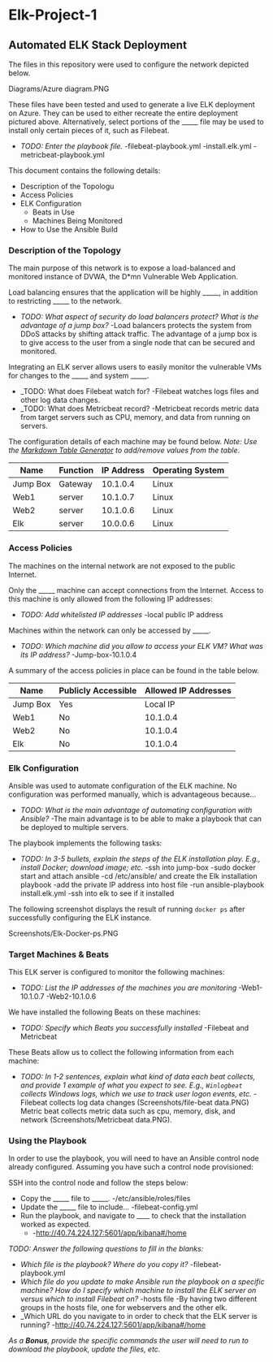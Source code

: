 # Elk-Project-1
## Automated ELK Stack Deployment

The files in this repository were used to configure the network depicted below.

Diagrams/Azure diagram.PNG

These files have been tested and used to generate a live ELK deployment on Azure. They can be used to either recreate the entire deployment pictured above. Alternatively, select portions of the _____ file may be used to install only certain pieces of it, such as Filebeat.

- _TODO: Enter the playbook file._
      -filebeat-playbook.yml
      -install.elk.yml
      -metricbeat-playbook.yml

This document contains the following details:
- Description of the Topologu
- Access Policies
- ELK Configuration
  - Beats in Use
  - Machines Being Monitored
- How to Use the Ansible Build


### Description of the Topology

The main purpose of this network is to expose a load-balanced and monitored instance of DVWA, the D*mn Vulnerable Web Application.

Load balancing ensures that the application will be highly _____, in addition to restricting _____ to the network.
- _TODO: What aspect of security do load balancers protect? What is the advantage of a jump box?_
    -Load balancers protects the system from DDoS attacks by shifting attack traffic. The advantage of a jump box is to give access to the user from a single node that can be secured and monitored.

Integrating an ELK server allows users to easily monitor the vulnerable VMs for changes to the _____ and system _____.
- _TODO: What does Filebeat watch for?
      -Filebeat watches logs files and other log data changes.
- _TODO: What does Metricbeat record?
     -Metricbeat records metric data from target servers such as CPU, memory, and data from running on servers.

The configuration details of each machine may be found below.
_Note: Use the [Markdown Table Generator](http://www.tablesgenerator.com/markdown_tables) to add/remove values from the table_.

| Name     | Function | IP Address | Operating System |
|----------|----------|------------|------------------|
| Jump Box | Gateway  | 10.1.0.4   | Linux            |
| Web1     | server   | 10.1.0.7   | Linux            |
| Web2     | server   | 10.1.0.6   | Linux            |
| Elk      | server   | 10.0.0.6   | Linux            |

### Access Policies

The machines on the internal network are not exposed to the public Internet. 

Only the _____ machine can accept connections from the Internet. Access to this machine is only allowed from the following IP addresses:
- _TODO: Add whitelisted IP addresses_
    -local public IP address

Machines within the network can only be accessed by _____.
- _TODO: Which machine did you allow to access your ELK VM? What was its IP address?_
    -Jump-box-10.1.0.4

A summary of the access policies in place can be found in the table below.

| Name     | Publicly Accessible | Allowed IP Addresses |
|----------|---------------------|----------------------|
| Jump Box | Yes                 | Local IP             |
| Web1     | No                  | 10.1.0.4             |
| Web2     | No                  | 10.1.0.4             |
| Elk      | No                  | 10.1.0.4             |
### Elk Configuration

Ansible was used to automate configuration of the ELK machine. No configuration was performed manually, which is advantageous because...
- _TODO: What is the main advantage of automating configuration with Ansible?_
    -The main advantage is to be able to make a playbook that can be deployed to multiple servers. 

The playbook implements the following tasks:
- _TODO: In 3-5 bullets, explain the steps of the ELK installation play. E.g., install Docker; download image; etc._
    -ssh into jump-box
    -sudo docker start and attach ansible
    -cd /etc/ansible/ and create the Elk installation playbook
    -add the private IP address into host file
    -run ansible-playbook install.elk.yml
    -ssh into elk to see if it installed

The following screenshot displays the result of running `docker ps` after successfully configuring the ELK instance.

Screenshots/Elk-Docker-ps.PNG

### Target Machines & Beats
This ELK server is configured to monitor the following machines:
- _TODO: List the IP addresses of the machines you are monitoring_
    -Web1-10.1.0.7
    -Web2-10.1.0.6
    
We have installed the following Beats on these machines:
- _TODO: Specify which Beats you successfully installed_
    -Filebeat and Metricbeat

These Beats allow us to collect the following information from each machine:
- _TODO: In 1-2 sentences, explain what kind of data each beat collects, and provide 1 example of what you expect to see. E.g., `Winlogbeat` collects Windows logs, which we use to track user logon events, etc._
    -Filebeat collects log data changes (Screenshots/file-beat data.PNG) Metric beat collects metric data such as cpu, memory, disk, and network (Screenshots/Metricbeat data.PNG).

### Using the Playbook
In order to use the playbook, you will need to have an Ansible control node already configured. Assuming you have such a control node provisioned: 

SSH into the control node and follow the steps below:
- Copy the _____ file to _____.
    -/etc/ansible/roles/files
- Update the _____ file to include...
    -filebeat-config.yml
- Run the playbook, and navigate to ____ to check that the installation worked as expected.
    - -http://40.74.224.127:5601/app/kibana#/home

_TODO: Answer the following questions to fill in the blanks:_
- _Which file is the playbook? Where do you copy it?_
    -filebeat-playbook.yml
- _Which file do you update to make Ansible run the playbook on a specific machine? How do I specify which machine to install the ELK server on versus which to install Filebeat on?_
    -hosts file
    -By having two different groups in the hosts file, one for webservers and the other elk.
- _Which URL do you navigate to in order to check that the ELK server is running?
 -http://40.74.224.127:5601/app/kibana#/home

_As a **Bonus**, provide the specific commands the user will need to run to download the playbook, update the files, etc._
